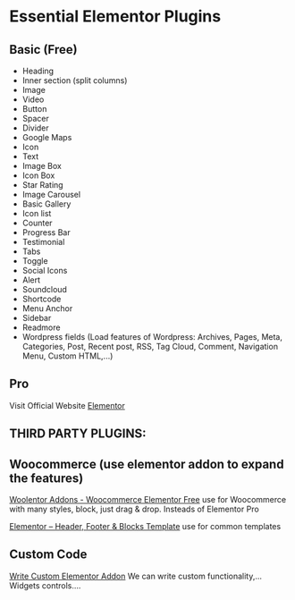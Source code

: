 # Essential Elementor Plugins

## Basic (Free)
* Heading
* Inner section (split columns)
* Image
* Video
* Button
* Spacer
* Divider
* Google Maps
* Icon
* Text
* Image Box
* Icon Box
* Star Rating
* Image Carousel
* Basic Gallery
* Icon list
* Counter
* Progress Bar
* Testimonial
* Tabs
* Toggle
* Social Icons
* Alert
* Soundcloud
* Shortcode
* Menu Anchor
* Sidebar
* Readmore
* Wordpress fields (Load features of Wordpress: Archives, Pages, Meta, Categories, Post, Recent post, RSS, Tag Cloud, Comment, Navigation Menu, Custom HTML,...)

## Pro
Visit Official Website [Elementor](https://elementor.com/)

## THIRD PARTY PLUGINS:
## Woocommerce (use elementor addon to expand the features)
[Woolentor Addons - Woocommerce Elementor Free](https://wordpress.org/plugins/woolentor-addons/)
use for Woocommerce with many styles, block, just drag & drop. Insteads of Elementor Pro

[Elementor – Header, Footer & Blocks Template](https://wordpress.org/plugins/header-footer-elementor/)
use for common templates

## Custom Code
[Write Custom Elementor Addon](https://developers.elementor.com/creating-an-extension-for-elementor/)
We can write custom functionality,... Widgets controls....
